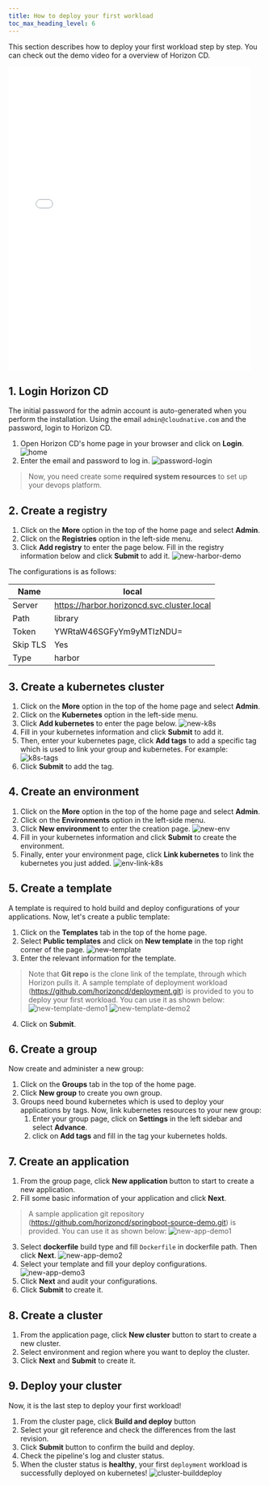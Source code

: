 ```yaml
---
title: How to deploy your first workload
toc_max_heading_level: 6
---
```

This section describes how to deploy your first workload step by step. You can check out the demo video for a overview of Horizon CD.
<iframe src="//player.bilibili.com/player.html?aid=307659880&bvid=BV1fA411Z7GT&cid=963860081&page=1&high_quality=1" scrolling="no" border="0" frameborder="no" framespacing="0" allowfullscreen="true" width="95%" height="600"> </iframe>

## 1. Login Horizon CD
The initial password for the admin account is auto-generated when you perform the installation. Using the email `admin@cloudnative.com` and the password, login to Horizon CD.
1. Open Horizon CD's home page in your browser and click on **Login**.
![home](/image/home.png)
2. Enter the email and password to log in.
![password-login](/image/password-login.png)

> Now, you need create some **required system resources** to set up your devops platform. 


## 2. Create a registry
1. Click on the **More** option in the top of the home page and select **Admin**.
2. Click on the **Registries** option in the left-side menu.
3. Click **Add registry** to enter the page below. Fill in the registry information below and click **Submit** to add it.
![new-harbor-demo](/image/new-harbor-demo.png)

The configurations is as follows:

| Name     | local                                      |
|----------|--------------------------------------------|
| Server   | https://harbor.horizoncd.svc.cluster.local |
| Path     | library                                    |
| Token    | YWRtaW46SGFyYm9yMTIzNDU=                   |
| Skip TLS | Yes                                        |
| Type     | harbor                                     |


## 3. Create a kubernetes cluster
1. Click on the **More** option in the top of the home page and select **Admin**.
2. Click on the **Kubernetes** option in the left-side menu.
3. Click **Add kubernetes** to enter the page below.
![new-k8s](/image/new-k8s.png)
4. Fill in your kubernetes information and click **Submit** to add it.
5. Then, enter your kubernetes page, click **Add tags** to add a specific tag which is used to link your group and kubernetes. For example:
![k8s-tags](/image/k8s-tags.png)
6. Click **Submit** to add the tag.

## 4. Create an environment
1. Click on the **More** option in the top of the home page and select **Admin**.
2. Click on the **Environments** option in the left-side menu.
3. Click **New environment** to enter the creation page.
![new-env](/image/new-env.png)
4. Fill in your kubernetes information and click **Submit** to create the environment.
5. Finally, enter your environment page, click **Link kubernetes** to link the kubernetes you just added.
![env-link-k8s](/image/env-link-k8s.png)

## 5. Create a template
A template is required to hold build and deploy configurations of your applications. Now, let's create a public template: 
1. Click on the **Templates** tab in the top of the home page.
2. Select **Public templates** and click on **New template** in the top right corner of the page.
![new-template](/image/new-template.png)
3. Enter the relevant information for the template.
> Note that **Git repo** is the clone link of the template, through which Horizon pulls it. A sample template of deployment workload (https://github.com/horizoncd/deployment.git) is provided to you to deploy your first workload. You can use it as shown below:
![new-template-demo1](/image/new-template-demo1.png)
![new-template-demo2](/image/new-template-demo2.png)
4. Click on **Submit**.

## 6. Create a group
Now create and administer a new group:
1. Click on the **Groups** tab in the top of the home page.
2. Click **New group** to create you own group.
3. Groups need bound kubernetes which is used to deploy your applications by tags. Now, link kubernetes resources to your new group: 
   1. Enter your group page, click on **Settings** in the left sidebar and select **Advance**.
   2. click on **Add tags** and fill in the tag your kubernetes holds.

## 7. Create an application
1. From the group page, click **New application** button to start to create a new application.
2. Fill some basic information of your application and click **Next**.
> A sample application git repository (https://github.com/horizoncd/springboot-source-demo.git) is provided. You can use it as shown below:
![new-app-demo1](/image/new-app-demo1.png)
3. Select **dockerfile** build type and fill `Dockerfile` in dockerfile path. Then click **Next**.
![new-app-demo2](/image/new-app-demo2.png)
4. Select your template and fill your deploy configurations.
![new-app-demo3](/image/new-app-demo3.png)
5. Click **Next** and audit your configurations.
6. Click **Submit** to create it.

## 8. Create a cluster
1. From the application page, click **New cluster** button to start to create a new cluster.
2. Select environment and region where you want to deploy the cluster.
3. Click **Next** and **Submit** to create it.

## 9. Deploy your cluster
Now, it is the last step to deploy your first workload!
1. From the cluster page, click **Build and deploy** button
2. Select your git reference and check the differences from the last revision.
3. Click **Submit** button to confirm the build and deploy.
4. Check the pipeline's log and cluster status.
5. When the cluster status is **healthy**, your first `deployment` workload is successfully deployed on kubernetes!
![cluster-builddeploy](/image/cluster-builddeploy.png)